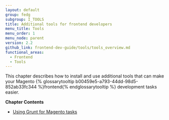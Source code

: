 ```yaml
---
layout: default
group: fedg
subgroup: I_TOOLS
title: Additional tools for frontend developers
menu_title: Tools
menu_order: 1
menu_node: parent
version: 2.2
github_link: frontend-dev-guide/tools/tools_overview.md
functional_areas:
  - Frontend
  - Tools
---
```



This chapter describes how to install and use additional tools that can make your Magento {% glossarytooltip b00459e5-a793-44dd-98d5-852ab33fc344 %}frontend{% endglossarytooltip %} development tasks easier.

**Chapter Contents**

- [Using Grunt for Magento tasks]({{page.baseurl}}frontend-dev-guide/tools/using_grunt.html)
